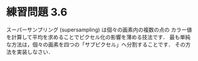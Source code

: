 # 練習問題 3.6

スーパーサンプリング (supersampling) は個々の画素内の複数の点の
カラー値を計算して平均を求めることでピクセル化の影響を薄める技法です．
最も単純な方法は，個々の画素を四つの「サブピクセル」へ分割することです．
その方法を実装しなさい．
